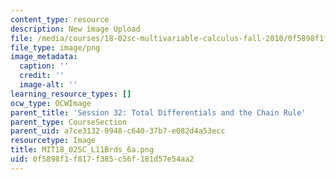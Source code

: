 ```yaml
---
content_type: resource
description: New image Upload
file: /media/courses/18-02sc-multivariable-calculus-fall-2010/0f5898f1f817f385c56f181d57e54aa2_MIT18_02SC_L11Brds_6a.png
file_type: image/png
image_metadata:
  caption: ''
  credit: ''
  image-alt: ''
learning_resource_types: []
ocw_type: OCWImage
parent_title: 'Session 32: Total Differentials and the Chain Rule'
parent_type: CourseSection
parent_uid: a7ce3132-0948-c640-37b7-e082d4a53ecc
resourcetype: Image
title: MIT18_02SC_L11Brds_6a.png
uid: 0f5898f1-f817-f385-c56f-181d57e54aa2
---
```

